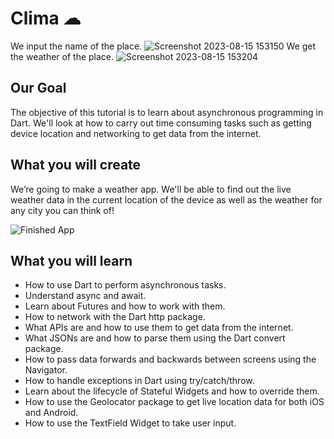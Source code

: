 # Clima ☁
We input the name of the place.
![Screenshot 2023-08-15 153150](https://github.com/Chirag1969/Clima-Flutter-Completed/assets/72310140/8fbe0de9-22e5-46de-8918-d12f32f36919)
We get the weather of the place.
![Screenshot 2023-08-15 153204](https://github.com/Chirag1969/Clima-Flutter-Completed/assets/72310140/68e7347f-1087-441f-bf77-6c4f60e3bbda)


## Our Goal

The objective of this tutorial is to learn about asynchronous programming in Dart. We'll look at how to carry out time consuming tasks such as getting device location and networking to get data from the internet.


## What you will create

We’re going to make a weather app. We'll be able to find out the live weather data in the current location of the device as well as the weather for any city you can think of!

![Finished App](https://github.com/londonappbrewery/Images/blob/master/clima-demo.gif)

## What you will learn

- How to use Dart to perform asynchronous tasks.
- Understand async and await.
- Learn about Futures and how to work with them.
- How to network with the Dart http package.
- What APIs are and how to use them to get data from the internet.
- What JSONs are and how to parse them using the Dart convert package.
- How to pass data forwards and backwards between screens using the Navigator.
- How to handle exceptions in Dart using try/catch/throw.
- Learn about the lifecycle of Stateful Widgets and how to override them.
- How to use the Geolocator package to get live location data for both iOS and Android.
- How to use the TextField Widget to take user input.
